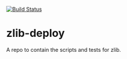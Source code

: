[![Build Status](https://ci.sagrid.ac.za/buildStatus/icon?job=zlib-deploy)](https://ci.sagrid.ac.za/job/zlib-deploy/)
# zlib-deploy

A repo to contain the scripts and tests for zlib. 
